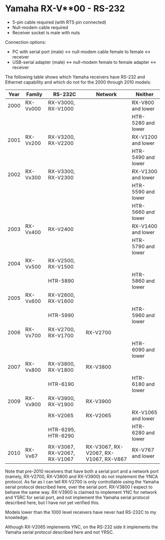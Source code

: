 # Yamaha RX-V**00 - RS-232

- 5-pin cable required (with RTS pin connected)
- Null-modem cable required
- Receiver socket is male with nuts

Connection options:

- PC with serial port (male) <-> null-modem cable female to female <->
  receiver
- USB-serial adapter (male) <-> null-modem female to female adapter <->
  receiver

The following table shows which Yamaha receivers have RS-232 and Ethernet
capability and which do not for the 2000 through 2010 models:

| Year | Family   | RS-232C                      | Network  | Neither            |
| ---- | -------- | ---------------------------- | -------- | ------------------ |
| 2000 | RX-Vx000 | RX-V3000, RX-V1000           |          | RX-V800 and lower  |
|      |          |                              |          | HTR-5280 and lower |
| 2001 | RX-Vx200 | RX-V3200, RX-V2200           |          | RX-V1200 and lower |
|      |          |                              |          | HTR-5490 and lower |
| 2002 | RX-Vx300 | RX-V3300, RX-V2300           |          | RX-V1300 and lower |
|      |          |                              |          | HTR-5590 and lower |
|      |          |                              |          | HTR-5660 and lower |
| 2003 | RX-Vx400 | RX-V2400                     |          | RX-V1400 and lower |
|      |          |                              |          | HTR-5790 and lower |
| 2004 | RX-Vx500 | RX-V2500, RX-V1500           |          |                    |
|      |          | HTR-5890                     |          | HTR-5860 and lower |
| 2005 | RX-Vx600 | RX-V2600, RX-V1600           |          |                    |
|      |          | HTR-5990                     |          | HTR-5960 and lower |
| 2006 | RX-Vx700 | RX-V2700, RX-V1700           | RX-V2700 |                    |
|      |          |                              |          | HTR-6090 and lower |
| 2007 | RX-Vx800 | RX-V3800, RX-V1800           | RX-V3800 |                    |
|      |          | HTR-6190                     |          | HTR-6180 and lower |
| 2009 | RX-Vx900 | RX-V3900, RX-V1900           | RX-V3900 |                    |
|      |          | RX-V2065                     | RX-V2065 | RX-V1065 and lower |
|      |          | HTR-6295, HTR-6290           |          | HTR-6280 and lower |
| 2010 | RX-Vx67  | RX-V3067, RX-V2067, RX-V1067 | RX-V3067, RX-V2067, RX-V1067, RX-V867 | RX-V767 and lower |

Note that pre-2010 receivers that have both a serial port and a network port
(namely, RX-V2700, RX-V3800 and RX-V3900) do not implement the YNCA protocol.
As far as I can tell RX-V2700 is only controllable using the Yamaha serial
protocol described here, over the serial port. RX-V3800 I expect to behave
the same way. RX-V3900 is claimed to implement YNC for network and YSRC for
serial port, and not implement the Yamaha serial protocol described here,
but I have not yet verified this.

Models lower than the 1000 level receivers have never had RS-232C to my knowledge.

Although RX-V2065 implements YNC, on the RS-232 side it implements the
Yamaha serial protocol described here and not YRSC.
